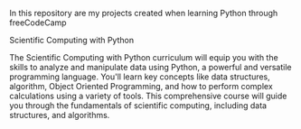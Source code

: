 In this repository are my projects created when learning Python through freeCodeCamp

Scientific Computing with Python

The Scientific Computing with Python curriculum will equip you with the skills to analyze and manipulate data using Python, a powerful and versatile programming language. 
You'll learn key concepts like data structures, algorithm, Object Oriented Programming, and how to perform complex calculations using a variety of tools.
This comprehensive course will guide you through the fundamentals of scientific computing, including data structures, and algorithms.
